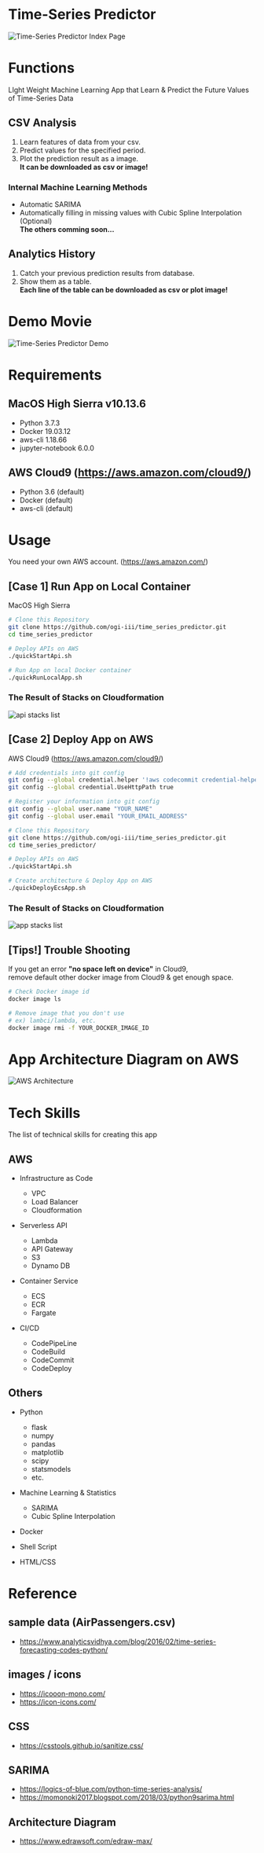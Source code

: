 # Time-Series Predictor
![Time-Series Predictor Index Page](./readme_imgs/top_screen.png)

# Functions
LIght Weight Machine Learning App that Learn & Predict the Future Values of Time-Series Data

## CSV Analysis
1. Learn features of data from your csv.  
2. Predict values for the specified period.  
3. Plot the prediction result as a image.  
**It can be downloaded as csv or image!**

### Internal Machine Learning Methods
- Automatic SARIMA  
- Automatically filling in missing values with Cubic Spline Interpolation (Optional)   
**The others comming soon...**

## Analytics History
1. Catch your previous prediction results from database.  
2. Show them as a table.  
**Each line of the table can be downloaded as csv or plot image!**

# Demo Movie
![Time-Series Predictor Demo](./readme_imgs/app-demo.gif)

# Requirements
## MacOS High Sierra v10.13.6
- Python 3.7.3
- Docker 19.03.12
- aws-cli 1.18.66
- jupyter-notebook 6.0.0

## AWS Cloud9 (https://aws.amazon.com/cloud9/)
- Python 3.6 (default)
- Docker (default)
- aws-cli (default)

# Usage
You need your own AWS account. (https://aws.amazon.com/)

## [Case 1] Run App on Local Container
MacOS High Sierra

```bash
# Clone this Repository
git clone https://github.com/ogi-iii/time_series_predictor.git
cd time_series_predictor

# Deploy APIs on AWS
./quickStartApi.sh

# Run App on local Docker container
./quickRunLocalApp.sh
```

### The Result of Stacks on Cloudformation
![api stacks list](./readme_imgs/api-stacks-list.png)

## [Case 2] Deploy App on AWS
AWS Cloud9 (https://aws.amazon.com/cloud9/)

```bash
# Add credentials into git config
git config --global credential.helper '!aws codecommit credential-helper $@'
git config --global credential.UseHttpPath true

# Register your information into git config
git config --global user.name "YOUR_NAME"
git config --global user.email "YOUR_EMAIL_ADDRESS"

# Clone this Repository
git clone https://github.com/ogi-iii/time_series_predictor.git
cd time_series_predictor/

# Deploy APIs on AWS
./quickStartApi.sh

# Create architecture & Deploy App on AWS
./quickDeployEcsApp.sh
```

### The Result of Stacks on Cloudformation
![app stacks list](./readme_imgs/app-stacks-list.png)


## [Tips!] Trouble Shooting
If you get an error **"no space left on device"** in Cloud9,  
remove default other docker image from Cloud9 & get enough space.

```bash
# Check Docker image id
docker image ls

# Remove image that you don't use
# ex) lambci/lambda, etc.
docker image rmi -f YOUR_DOCKER_IMAGE_ID
```

# App Architecture Diagram on AWS
![AWS Architecture](./readme_imgs/aws_architecture.png)

# Tech Skills
The list of technical skills for creating this app

## AWS
- Infrastructure as Code
  - VPC
  - Load Balancer
  - Cloudformation

- Serverless API
  - Lambda
  - API Gateway
  - S3
  - Dynamo DB

- Container Service
  - ECS
  - ECR
  - Fargate

- CI/CD
  - CodePipeLine
  - CodeBuild
  - CodeCommit
  - CodeDeploy

## Others
- Python
  - flask
  - numpy
  - pandas
  - matplotlib
  - scipy
  - statsmodels
  - etc.

- Machine Learning & Statistics
  - SARIMA
  - Cubic Spline Interpolation

- Docker

- Shell Script

- HTML/CSS

# Reference
## sample data (AirPassengers.csv)
- https://www.analyticsvidhya.com/blog/2016/02/time-series-forecasting-codes-python/

## images / icons
- https://icooon-mono.com/
- https://icon-icons.com/

## CSS
- https://csstools.github.io/sanitize.css/

## SARIMA
- https://logics-of-blue.com/python-time-series-analysis/
- https://momonoki2017.blogspot.com/2018/03/python9sarima.html

## Architecture Diagram
- https://www.edrawsoft.com/edraw-max/
